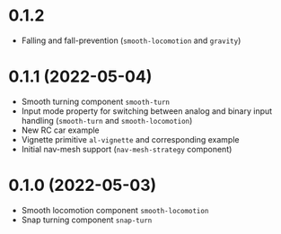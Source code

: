 # 0.1.2
 * Falling and fall-prevention (`smooth-locomotion` and `gravity`)

# 0.1.1 (2022-05-04)
 * Smooth turning component `smooth-turn`
 * Input mode property for switching between analog and binary input handling (`smooth-turn` and `smooth-locomotion`)
 * New RC car example
 * Vignette primitive `al-vignette` and corresponding example
 * Initial nav-mesh support (`nav-mesh-strategy` component)

# 0.1.0 (2022-05-03)
 * Smooth locomotion component `smooth-locomotion`
 * Snap turning component `snap-turn`